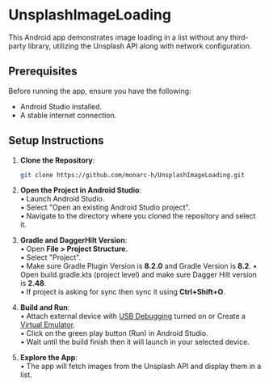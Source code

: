 # UnsplashImageLoading

This Android app demonstrates image loading in a list without any third-party library, utilizing the Unsplash API along with network configuration.

## Prerequisites

Before running the app, ensure you have the following:

- Android Studio installed.
- A stable internet connection.

## Setup Instructions

1. **Clone the Repository**: 
   ```bash
   git clone https://github.com/monarc-h/UnsplashImageLoading.git

2. **Open the Project in Android Studio**:  
    • Launch Android Studio.  
    • Select "Open an existing Android Studio project".  
    • Navigate to the directory where you cloned the repository and select it.  

3. **Gradle and DaggerHilt Version**:  
    • Open **File > Project Structure**.  
    • Select "Project".  
    • Make sure Gradle Plugin Version is **8.2.0** and Gradle Version is **8.2**.
    • Open build.gradle.kts (project level) and make sure Dagger Hilt version is **2.48**.  
    • If project is asking for sync then sync it using **Ctrl+Shift+O**.  

5. **Build and Run**:  
    • Attach external device with [USB Debugging](https://www.embarcadero.com/starthere/xe5/mobdevsetup/android/en/enabling_usb_debugging_on_an_android_device.html) turned on or Create a [Virtual Emulator](https://developer.android.com/codelabs/basic-android-kotlin-compose-emulator#2).  
    • Click on the green play button (Run) in Android Studio.  
    • Wait until the build finish then it will launch in your selected device.  

6. **Explore the App**:  
    • The app will fetch images from the Unsplash API and display them in a list.  
